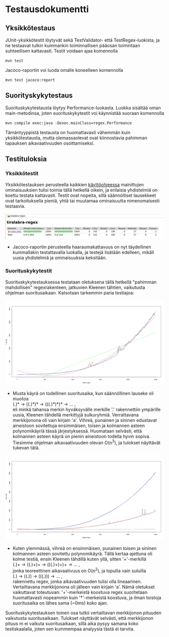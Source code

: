 # Testausdokumentti

## Yksikkötestaus

JUnit-yksikkötestit löytyvät sekä TestValidator- että TestRegex-luokista, ja ne testaavat tulkin kummankin toiminnallisen pääosan toimintaan suhteellisen kattavasti. Testit voidaan ajaa komennolla

```
mvn test
```

Jacoco-raportin voi luoda omalle koneelleen komennolla

```
mvn test jacoco:report
```

## Suorityskykytestaus

Suorituskykytestausta löytyy Performance-luokasta. Luokka sisältää oman main-metodinsa, joten suorituskykytestit voi käynnistää suoraan komennolla

```
mvn compile exec:java -Dexec.mainClass=regex.Performance
```
Tämäntyyppistä testausta on huomattavasti vähemmän kuin yksikkötestausta, mutta olemassaolevat ovat kiinnostavia pahimman tapauksen aikavaativuuden osoittamiseksi.

## Testituloksia

### Yksikkötestit

Yksikkötestauksen perusteella kaikkien [käyttöohjeessa](/dokumentaatio/kayttikset.md) mainittujen ominaisuuksien tulisi toimia tällä hetkellä oikein,
ja erilaisia yhdistelmiä on koettu testata kattavasti. Testit ovat nopeita, sillä säännölliset lausekkeet ovat tarkoituksella pieniä, yhtä tai muutamaa ominaisuutta nimenomaisesti testaavia.

![testcoverage.png](https://raw.githubusercontent.com/LinAksel/tiralabra-regex/master/dokumentaatio/kuvat/testcoverage.png)

* Jacoco-raportin perusteella haaraumakattavuus on nyt täydellinen kummallakin testattavalla luokalla, ja testejä lisätään edelleen, mikäli uusia yhdistelmiä ja ominaisuuksia keksitään.  

### Suorituskykytestit
Suorituskykytestauksessa testataan oletuksena tällä hetkellä "pahimman mahdollisen" regexrakenteen, jatkuvien Kleenen tähtien, vaikutusta ohjelman suoritusaikaan. Katsotaan tarkemmin paria testiajoa:  

![ptest.png](https://raw.githubusercontent.com/LinAksel/tiralabra-regex/master/dokumentaatio/kuvat/ptest.png)

* Musta käyrä on todellinen suoritusaika, kun säännöllinen lauseke oli muotoa  
(.)\* -> ((.)\*)\* -> (((.)\*)\*)\* -> ... ,  
eli minkä tahansa merkin hyväksyvälle merkille '.' rakennettiin ympärille uusia, Kleenen tähdellä merkittyjä sulkuryhmiä. Verrattavana merkkijonona oli vain kirjain 'a'. Vihreä, punainen ja sininen edustavat aineistoon sovitettuja ensimmäisen, toisen ja kolmannen asteen polynomikäyriä tässä järjestyksessä. Huomataan selvästi, että kolmannen asteen käyrä on pienin aineistoon todella hyvin sopiva. Tiesimme ohjelman aikavaativuuden olevan O(n<sup>3</sup>), ja tulokset näyttävät tukevan tätä.

![ptest2.png](https://raw.githubusercontent.com/LinAksel/tiralabra-regex/master/dokumentaatio/kuvat/ptest2.png)

* Kuten ylemmässä, vihreä on ensimmäisen, punainen toisen ja sininen kolmannen asteen sovitettu polynomikäyrä. Tällä kertaa ajettuna oli kolme testiä, ensin Kleenen tähdillä kuten yllä, sitten '+'-merkillä  
(.)\+ -> ((.)\+)\+ -> (((.)\+)\+)\+ -> ... ,  
jonka teoreettinen aikavaativuus on O(n<sup>2</sup>), ja lopulta vain suluilla  
(.) -> ((.)) -> (((.))) -> ... ,  
rakennettu regex, jonka aikavaativuuden tulisi olla lineaarinen. Vertailtavana merkkijonona oli jälleen vain kirjain 'a'. Nämä oletukset vaikuttavat toteutuvan: '+'-merkeistä koostuva regex suoritetaan huomattavasti nopeammin kuin '*'-merkeistä koostuva, ja ilman toistoja suoritusaika on lähes sama (~0ms) koko ajan.

Suorituskykytestauksen toinen osa tutkii vertailtavan merkkijonon pituuden vaikutusta suoritusaikaan. Tulokset näyttävät selvästi, että merkkijonon pituus m ei vaikuta suoritusaikaan, sillä aika pysyy samana koko testiskaalalla, joten sen kummempaa analyysia tästä ei tarvita.
